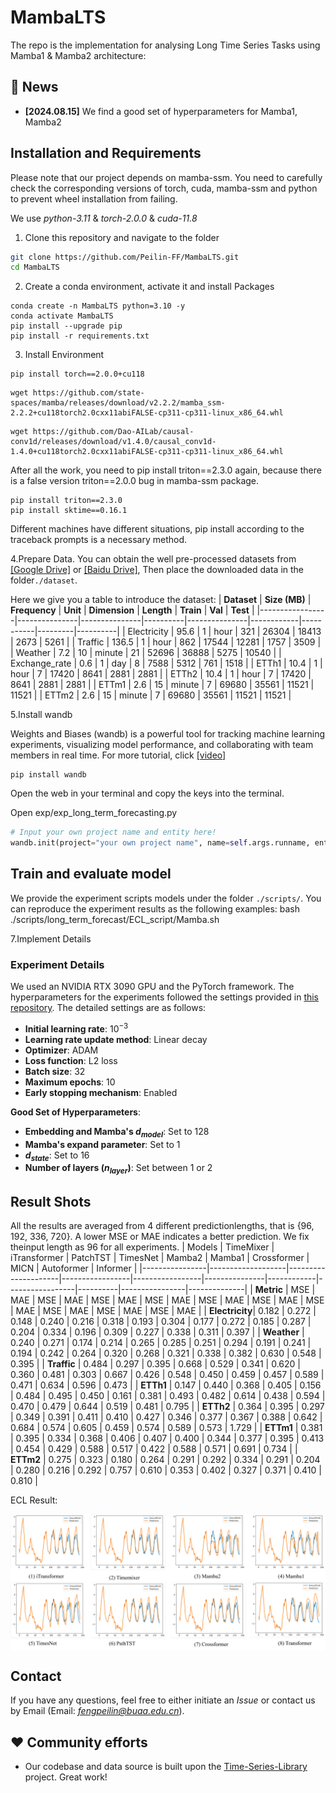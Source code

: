 # MambaLTS

The repo is the implementation for analysing Long Time Series Tasks using Mamba1 \& Mamba2 architecture:
## &#x1F389; News
* **[2024.08.15]**  We find a good set of hyperparameters for Mamba1, Mamba2 
## Installation and Requirements
Please note that our project depends on mamba-ssm. You need to carefully check the corresponding versions of torch, cuda, mamba-ssm and python to prevent wheel installation from failing.

We use *python-3.11* \& *torch-2.0.0* \& *cuda-11.8*  
1. Clone this repository and navigate to the folder
```bash
git clone https://github.com/Peilin-FF/MambaLTS.git
cd MambaLTS
```

2. Create a conda environment, activate it and install Packages
```Shell
conda create -n MambaLTS python=3.10 -y
conda activate MambaLTS
pip install --upgrade pip 
pip install -r requirements.txt
```

3. Install Environment
```Shell
pip install torch==2.0.0+cu118
```
```Shell
wget https://github.com/state-spaces/mamba/releases/download/v2.2.2/mamba_ssm-2.2.2+cu118torch2.0cxx11abiFALSE-cp311-cp311-linux_x86_64.whl
```
```Shell
wget https://github.com/Dao-AILab/causal-conv1d/releases/download/v1.4.0/causal_conv1d-1.4.0+cu118torch2.0cxx11abiFALSE-cp311-cp311-linux_x86_64.whl
```
After all the work, you need to pip install triton==2.3.0 again, because there is a false version triton==2.0.0 bug in mamba-ssm package.
```Shell
pip install triton==2.3.0
pip install sktime==0.16.1
```
Different machines have different situations, pip install according to the traceback prompts is a necessary method.

4.Prepare Data. 
You can obtain the well pre-processed datasets from [[Google Drive]](https://drive.google.com/drive/folders/13Cg1KYOlzM5C7K8gK8NfC-F3EYxkM3D2?usp=sharing) or [[Baidu Drive]](https://pan.baidu.com/s/1r3KhGd0Q9PJIUZdfEYoymg?pwd=i9iy), Then place the downloaded data in the folder`./dataset`.

Here we give you a table to introduce the dataset:
| **Dataset**     | **Size (MB)** | **Frequency** | **Unit** | **Dimension** | **Length** | **Train** | **Val** | **Test** |
|-----------------|---------------|---------------|----------|---------------|------------|-----------|---------|----------|
| Electricity     | 95.6          | 1             | hour     | 321           | 26304      | 18413     | 2673    | 5261     |
| Traffic         | 136.5         | 1             | hour     | 862           | 17544      | 12281     | 1757    | 3509     |
| Weather         | 7.2           | 10            | minute   | 21            | 52696      | 36888     | 5275    | 10540    |
| Exchange\_rate  | 0.6           | 1             | day      | 8             | 7588       | 5312      | 761     | 1518     |
| ETTh1           | 10.4          | 1             | hour     | 7             | 17420      | 8641      | 2881    | 2881     |
| ETTh2           | 10.4          | 1             | hour     | 7             | 17420      | 8641      | 2881    | 2881     |
| ETTm1           | 2.6           | 15            | minute   | 7             | 69680      | 35561     | 11521   | 11521    |
| ETTm2           | 2.6           | 15            | minute   | 7             | 69680      | 35561     | 11521   | 11521    |

5.Install wandb

Weights and Biases (wandb) is a powerful tool for tracking machine learning experiments, visualizing model performance, and collaborating with team members in real time. For more tutorial, click [[video]](https://www.youtube.com/watch?v=hmewPDNUNJs&list=PLD80i8An1OEGajeVo15ohAQYF1Ttle0lk)
```Shell
pip install wandb
```
Open the web in your terminal and copy the keys into the terminal.

Open exp/exp_long_term_forecasting.py
```python
# Input your own project name and entity here!
wandb.init(project="your own project name", name=self.args.runname, entity="your entity")
```
## Train and evaluate model
We provide the experiment scripts models under the folder `./scripts/`. You can reproduce the experiment results as the following examples:
bash ./scripts/long_term_forecast/ECL_script/Mamba.sh

7.Implement Details

### Experiment Details

We used an NVIDIA RTX 3090 GPU and the PyTorch framework. The hyperparameters for the experiments followed the settings provided in [this repository](https://github.com/thuml/Time-Series-Library.git). The detailed settings are as follows:

- **Initial learning rate**: $10^{-3}$
- **Learning rate update method**: Linear decay
- **Optimizer**: ADAM
- **Loss function**: L2 loss
- **Batch size**: 32
- **Maximum epochs**: 10
- **Early stopping mechanism**: Enabled

**Good Set of Hyperparameters**:

- **Embedding and Mamba's $d_{model}$**: Set to 128
- **Mamba's expand parameter**: Set to 1
- **$d_{state}$**: Set to 16
- **Number of layers ($n_{layer}$)**: Set between 1 or 2 

## Result Shots

All the results are averaged from 4 different predictionlengths, that is \{96, 192, 336, 720\}. A lower MSE or MAE indicates a better prediction. We fix theinput length as 96 for all experiments.
| Models         | TimeMixer  | iTransformer  | PatchTST  | TimesNet  | Mamba2  | Mamba1 | Crossformer  | MICN  | Autoformer  | Informer  |
|----------------|-------------------|---------------------|-----------------|-----------------|---------------|------------|-----------------|----------|----------------|--------------|
| **Metric**     | MSE    | MAE    | MSE    | MAE    | MSE    | MAE    | MSE    | MAE    | MSE    | MAE    | MSE    | MAE    | MSE    | MAE    | MSE    | MAE    | MSE    | MAE    | MSE    | MAE    |
| **Electricity**| 0.182  | 0.272  | 0.148  | 0.240  | 0.216  | 0.318 | 0.193 | 0.304 | 0.177 | 0.272 | 0.185 | 0.287 | 0.204 | 0.334 | 0.196 | 0.309 | 0.227 | 0.338 | 0.311 | 0.397 |
| **Weather**    | 0.240  | 0.271  | 0.174  | 0.214  | 0.265  | 0.285 | 0.251 | 0.294 | 0.191 | 0.241 | 0.194 | 0.242 | 0.264 | 0.320 | 0.268 | 0.321 | 0.338 | 0.382 | 0.630 | 0.548 | 0.395 |
| **Traffic**    | 0.484  | 0.297  | 0.395  | 0.668  | 0.529  | 0.341 | 0.620 | 0.360 | 0.481 | 0.303 | 0.667 | 0.426 | 0.548 | 0.450 | 0.459 | 0.457 | 0.589 | 0.471 | 0.634 | 0.596 | 0.473 |
| **ETTh1**      | 0.147  | 0.440  | 0.368  | 0.405  | 0.156  | 0.484 | 0.495 | 0.450 | 0.161 | 0.381 | 0.493 | 0.482 | 0.614 | 0.438 | 0.594 | 0.470 | 0.479 | 0.644 | 0.519 | 0.481 | 0.795 |
| **ETTh2**      | 0.364  | 0.395  | 0.297  | 0.349  | 0.391  | 0.411 | 0.410 | 0.427 | 0.346 | 0.377 | 0.367 | 0.388 | 0.642 | 0.684 | 0.574 | 0.605 | 0.459 | 0.574 | 0.589 | 0.573 | 1.729 |
| **ETTm1**      | 0.381  | 0.395  | 0.334  | 0.368  | 0.406  | 0.407 | 0.400 | 0.344 | 0.377 | 0.395 | 0.413 | 0.454 | 0.429 | 0.588 | 0.517 | 0.422 | 0.588 | 0.571 | 0.691 | 0.734 |
| **ETTm2**      | 0.275  | 0.323  | 0.180  | 0.264  | 0.291  | 0.292 | 0.334 | 0.291 | 0.204 | 0.280 | 0.216 | 0.292 | 0.757 | 0.610 | 0.353 | 0.402 | 0.327 | 0.371 | 0.410 | 0.810 |

ECL Result:
<p align="center">
<img src="./pics/ECL.png"  alt="" align=center />
</p>

## Contact
If you have any questions, feel free to either initiate an *Issue* or contact us by Email (Email: *fengpeilin@buaa.edu.cn*).

## ❤️ Community efforts
* Our codebase and data source is built upon the [Time-Series-Library](https://github.com/thuml/Time-Series-Library) project. Great work!
